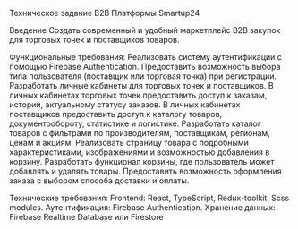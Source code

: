 Техническое задание
B2B Платформы Smartup24

Введение
Создать современный и удобный маркетплейс B2B закупок для торговых точек и поставщиков товаров.

Функциональные требования:
Реализовать систему аутентификации c помощью Firebase Authentication.
Предоставить возможность выбора типа пользователя (поставщик или торговая точка) при регистрации.
Разработать личные кабинеты для торговых точек и поставщиков.
В личных кабинетах торговых точек предоставить доступ к заказам, истории, актуальному статусу заказов.
В личных кабинетах поставщиков предоставить доступ к каталогу товаров, документообороту, статистике и логистике.
Разработать каталог товаров с фильтрами по производителям, поставщикам, регионам, ценам и акциям.
Реализовать страницу товара с подробными характеристиками, изображениями и возможностью добавления в корзину.
Разработать функционал корзины, где пользователь может добавлять и удалять товары.
Предоставить возможность оформления заказа с выбором способа доставки и оплаты.

Технические требования:
Frontend: React, TypeScript, Redux-toolkit, Scss modules.
Аутентификация: Firebase Authentication.
Хранение данных: Firebase Realtime Database или Firestore 
